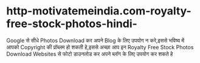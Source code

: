 # http-motivatemeindia.com-royalty-free-stock-photos-hindi-
Google से सीधे Photos Download कर अपने Blog के लिए उपयोग न करे,इससे भविष्य में आपको Copyright की प्रॉब्लम हो शकती हे,इससे अच्छा आप इन Royalty Free Stock Photos Download Websites से फोटो डाउनलोड कर अपने ब्लॉग के लिए उपयोग कर शकते हे
